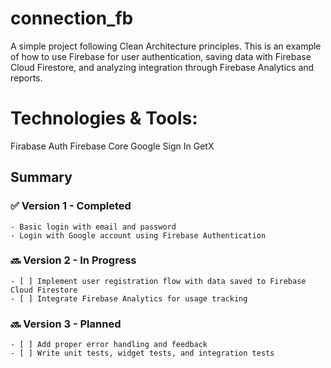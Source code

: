 # connection_fb

A simple project following Clean Architecture principles. This is an example of how to use Firebase for user authentication, saving data with Firebase Cloud Firestore, and analyzing integration through Firebase Analytics and reports.


# Technologies & Tools:
  Firabase Auth
  Firebase Core
  Google Sign In
  GetX


## Summary
  ### ✅ Version 1 - Completed
    - Basic login with email and password
    - Login with Google account using Firebase Authentication

  ### 🔜 Version 2 - In Progress
    - [ ] Implement user registration flow with data saved to Firebase Cloud Firestore  
    - [ ] Integrate Firebase Analytics for usage tracking
    
### 🔜 Version 3 - Planned
    - [ ] Add proper error handling and feedback  
    - [ ] Write unit tests, widget tests, and integration tests
  
 
